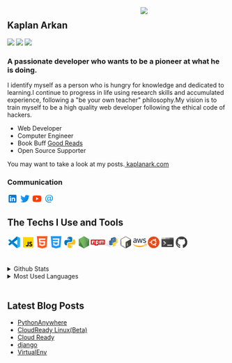 <!-- LİNKS-->
[linkedin]: https://www.linkedin.com/in/kaplan-arkan-2a5747158/
[twitter]:https://twitter.com
[youtube]:https://www.youtube.com/

<img src="https://media.giphy.com/media/kH1DBkPNyZPOk0BxrM/source.gif" align="right" width="198" height="">
<!-- https://media.giphy.com/media/KzJkzjggfGN5Py6nkT/source.gif -->

## Kaplan Arkan

<img src="https://img.shields.io/github/followers/kaplanark?style=flat"/>  <img src="https://img.shields.io/github/stars/kaplanark?style=flat"/>   <img src="https://img.shields.io/badge/repositories-11-orange?style=flat"/>

<h3>A passionate developer who wants to be a pioneer at what he is doing.</h3>
<p>
I identify myself as a person who is hungry for knowledge and dedicated to learning.I continue to progress in life using research skills and accumulated experience, following a "be your own teacher" philosophy.My vision is to train myself to be a high quality web developer following the ethical code of hackers. 
</p>
<ul>
        <li>Web Developer</li>
        <li>Computer Engineer</li>
        <li>Book Buff <a href="https://goodreads.com/kaplanark" alt="Good Reads">Good Reads</a></li>
        <li>Open Source Supporter</li>
</ul>  

You may want to take a look at my posts.[ kaplanark.com](https://kaplanark.wordpress.com/)
<br>

### Communication

[<img height="24" width="24" align= "center" src="img/linkedin.png"/>][linkedin]
[<img height="24" width="24" align= "center" src="img/twitter.png"/>][twitter]
[<img height="24" width="24" align= "center" src="img/youtube.png"/>][youtube]
[<img height="24" width="24" align= "center" src="img/email.png"/>](mailto:kaplan.arkan@gmail.com)
<br>

## The Techs I Use and Tools

<img height = "32" heigth ="32" align= "left" src="img/vscode.png"/>
<img height = "32" heigth ="32" align="left" src="img/js.png"/>
<img height = "32" heigth ="32" align= "left" src="img/html.png"/>
<img height = "32" heigth ="32" align= "left" src="img/css.png"/>
<img height = "32" heigth ="32" align= "left" src="img/python.png"/>
<img height = "32" heigth ="32" align= "left" src="img/node.png"/>
<img height = "32" heigth ="32" align= "left" src="img/npm.png"/>
<img height = "32" heigth ="32" align= "left" src="img/pypi.png"/>
<img height = "32" heigth ="32" align= "left" src="img/bash.png"/>
<img height = "32" heigth ="32" align= "left" src="img/aws.png"/>
<img height = "32" heigth ="32" align= "left" src="img/ubuntu.png"/>
<img height = "32" heigth ="32" align= "left" src="img/console.png"/>
<img height = "32" heigth ="32" align= "left" src="img/github.png"/><br>

<br>
<br>
<br>

<details>
<summary>Github Stats</summary>
<img src="https://github-readme-stats.vercel.app/api?username=kaplanark">
</details>
<details>
<summary>Most Used Languages</summary>
<img src="https://github-readme-stats.vercel.app/api/top-langs/?username=kaplanark&layout=compact">
</details>
<br>

## Latest Blog Posts

<!-- BLOG-POST-LIST:START -->
- [PythonAnywhere](https://kaplanark.wordpress.com/2020/01/09/pythonanywhere/)
- [CloudReady Linux(Beta)](https://kaplanark.wordpress.com/2020/01/08/cloudready-linuxbeta/)
- [Cloud Ready](https://kaplanark.wordpress.com/2020/01/08/cloud-ready/)
- [django](https://kaplanark.wordpress.com/2020/01/04/django-2/)
- [VirtualEnv](https://kaplanark.wordpress.com/2020/01/04/virtualenv/)
<!-- BLOG-POST-LIST:END -->
